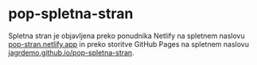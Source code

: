 # pop-spletna-stran

Spletna stran je objavljena preko ponudnika Netlify na spletnem naslovu [pop-stran.netlify.app](https://pop-stran.netlify.app) in preko storitve GitHub Pages na spletnem naslovu [jagrdemo.github.io/pop-spletna-stran](https://jagrdemo.github.io/pop-spletna-stran/).

